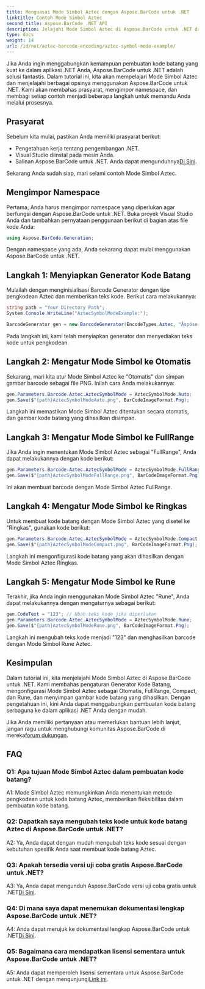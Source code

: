```yaml
---
title: Menguasai Mode Simbol Aztec dengan Aspose.BarCode untuk .NET
linktitle: Contoh Mode Simbol Aztec
second_title: Aspose.BarCode .NET API
description: Jelajahi Mode Simbol Aztec di Aspose.BarCode untuk .NET dan pelajari cara membuat kode batang serbaguna dengan mudah. Dapatkan pengalaman langsung dengan mode Otomatis, FullRange, Compact, dan Rune dalam tutorial komprehensif ini.
type: docs
weight: 14
url: /id/net/aztec-barcode-encoding/aztec-symbol-mode-example/
---
```

Jika Anda ingin menggabungkan kemampuan pembuatan kode batang yang kuat ke dalam aplikasi .NET Anda, Aspose.BarCode untuk .NET adalah solusi fantastis. Dalam tutorial ini, kita akan mempelajari Mode Simbol Aztec dan menjelajahi berbagai opsinya menggunakan Aspose.BarCode untuk .NET. Kami akan membahas prasyarat, mengimpor namespace, dan membagi setiap contoh menjadi beberapa langkah untuk memandu Anda melalui prosesnya.

## Prasyarat

Sebelum kita mulai, pastikan Anda memiliki prasyarat berikut:

- Pengetahuan kerja tentang pengembangan .NET.
- Visual Studio diinstal pada mesin Anda.
-  Salinan Aspose.BarCode untuk .NET. Anda dapat mengunduhnya[Di Sini](https://releases.aspose.com/barcode/net/).

Sekarang Anda sudah siap, mari selami contoh Mode Simbol Aztec.

## Mengimpor Namespace

Pertama, Anda harus mengimpor namespace yang diperlukan agar berfungsi dengan Aspose.BarCode untuk .NET. Buka proyek Visual Studio Anda dan tambahkan pernyataan penggunaan berikut di bagian atas file kode Anda:

```csharp
using Aspose.BarCode.Generation;
```

Dengan namespace yang ada, Anda sekarang dapat mulai menggunakan Aspose.BarCode untuk .NET.

## Langkah 1: Menyiapkan Generator Kode Batang

Mulailah dengan menginisialisasi Barcode Generator dengan tipe pengkodean Aztec dan memberikan teks kode. Berikut cara melakukannya:

```csharp
string path = "Your Directory Path";
System.Console.WriteLine("AztecSymbolModeExample:");

BarcodeGenerator gen = new BarcodeGenerator(EncodeTypes.Aztec, "Åspóse.Barcóde©");
```

Pada langkah ini, kami telah menyiapkan generator dan menyediakan teks kode untuk pengkodean.

## Langkah 2: Mengatur Mode Simbol ke Otomatis

Sekarang, mari kita atur Mode Simbol Aztec ke "Otomatis" dan simpan gambar barcode sebagai file PNG. Inilah cara Anda melakukannya:

```csharp
gen.Parameters.Barcode.Aztec.AztecSymbolMode = AztecSymbolMode.Auto;
gen.Save($"{path}AztecSymbolModeAuto.png", BarCodeImageFormat.Png);
```

Langkah ini memastikan Mode Simbol Aztec ditentukan secara otomatis, dan gambar kode batang yang dihasilkan disimpan.

## Langkah 3: Mengatur Mode Simbol ke FullRange

Jika Anda ingin menentukan Mode Simbol Aztec sebagai "FullRange", Anda dapat melakukannya dengan kode berikut:

```csharp
gen.Parameters.Barcode.Aztec.AztecSymbolMode = AztecSymbolMode.FullRange;
gen.Save($"{path}AztecSymbolModeFullRange.png", BarCodeImageFormat.Png);
```

Ini akan membuat barcode dengan Mode Simbol Aztec FullRange.

## Langkah 4: Mengatur Mode Simbol ke Ringkas

Untuk membuat kode batang dengan Mode Simbol Aztec yang disetel ke "Ringkas", gunakan kode berikut:

```csharp
gen.Parameters.Barcode.Aztec.AztecSymbolMode = AztecSymbolMode.Compact;
gen.Save($"{path}AztecSymbolModeCompact.png", BarCodeImageFormat.Png);
```

Langkah ini mengonfigurasi kode batang yang akan dihasilkan dengan Mode Simbol Aztec Ringkas.

## Langkah 5: Mengatur Mode Simbol ke Rune

Terakhir, jika Anda ingin menggunakan Mode Simbol Aztec "Rune", Anda dapat melakukannya dengan mengaturnya sebagai berikut:

```csharp
gen.CodeText = "123"; // Ubah teks kode jika diperlukan
gen.Parameters.Barcode.Aztec.AztecSymbolMode = AztecSymbolMode.Rune;
gen.Save($"{path}AztecSymbolModeRune.png", BarCodeImageFormat.Png);
```

Langkah ini mengubah teks kode menjadi "123" dan menghasilkan barcode dengan Mode Simbol Rune Aztec.

## Kesimpulan

Dalam tutorial ini, kita menjelajahi Mode Simbol Aztec di Aspose.BarCode untuk .NET. Kami membahas pengaturan Generator Kode Batang, mengonfigurasi Mode Simbol Aztec sebagai Otomatis, FullRange, Compact, dan Rune, dan menyimpan gambar kode batang yang dihasilkan. Dengan pengetahuan ini, kini Anda dapat menggabungkan pembuatan kode batang serbaguna ke dalam aplikasi .NET Anda dengan mudah.

 Jika Anda memiliki pertanyaan atau memerlukan bantuan lebih lanjut, jangan ragu untuk menghubungi komunitas Aspose.BarCode di mereka[forum dukungan](https://forum.aspose.com/c/barcode/13).

## FAQ

### Q1: Apa tujuan Mode Simbol Aztec dalam pembuatan kode batang?

A1: Mode Simbol Aztec memungkinkan Anda menentukan metode pengkodean untuk kode batang Aztec, memberikan fleksibilitas dalam pembuatan kode batang.

### Q2: Dapatkah saya mengubah teks kode untuk kode batang Aztec di Aspose.BarCode untuk .NET?

A2: Ya, Anda dapat dengan mudah mengubah teks kode sesuai dengan kebutuhan spesifik Anda saat membuat kode batang Aztec.

### Q3: Apakah tersedia versi uji coba gratis Aspose.BarCode untuk .NET?

A3: Ya, Anda dapat mengunduh Aspose.BarCode versi uji coba gratis untuk .NET[Di Sini](https://releases.aspose.com/).

### Q4: Di mana saya dapat menemukan dokumentasi lengkap Aspose.BarCode untuk .NET?

 A4: Anda dapat merujuk ke dokumentasi lengkap Aspose.BarCode untuk .NET[Di Sini](https://reference.aspose.com/barcode/net/).

### Q5: Bagaimana cara mendapatkan lisensi sementara untuk Aspose.BarCode untuk .NET?

 A5: Anda dapat memperoleh lisensi sementara untuk Aspose.BarCode untuk .NET dengan mengunjungi[Link ini](https://purchase.aspose.com/temporary-license/).